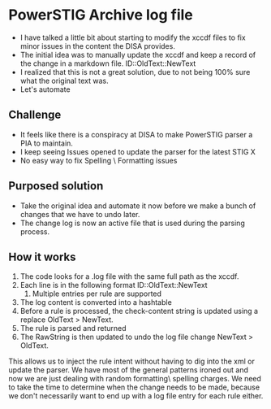 # PowerSTIG Archive log file

* I have talked a little bit about starting to modify the xccdf files to fix minor issues in the content the DISA provides.
* The initial idea was to manually update the xccdf and keep a record of the change in a markdown file. ID::OldText::NewText
* I realized that this is not a great solution, due to not being 100% sure what the original text was.
* Let's automate

## Challenge

* It feels like there is a conspiracy at DISA to make PowerSTIG parser a PIA to maintain.
* I keep seeing Issues opened to update the parser for the latest STIG X
* No easy way to fix Spelling \ Formatting issues

## Purposed solution

* Take the original idea and automate it now before we make a bunch of changes that we have to undo later.
* The change log is now an active file that is used during the parsing process.

## How it works

1. The code looks for a .log file with the same full path as the xccdf.
1. Each line is in the following format ID::OldText::NewText
    1. Multiple entries per rule are supported
1. The log content is converted into a hashtable
1. Before a rule is processed, the check-content string is updated using a replace OldText > NewText.
1. The rule is parsed and returned
1. The RawString is then updated to undo the log file change NewText > OldText.

This allows us to inject the rule intent without having to dig into the xml or update the parser.
We have most of the general patterns ironed out and now we are just dealing with random formatting\ spelling charges.
We need to take the time to determine when the change needs to be made, because we don't necessarily want to end up with a log file entry for each rule either.
